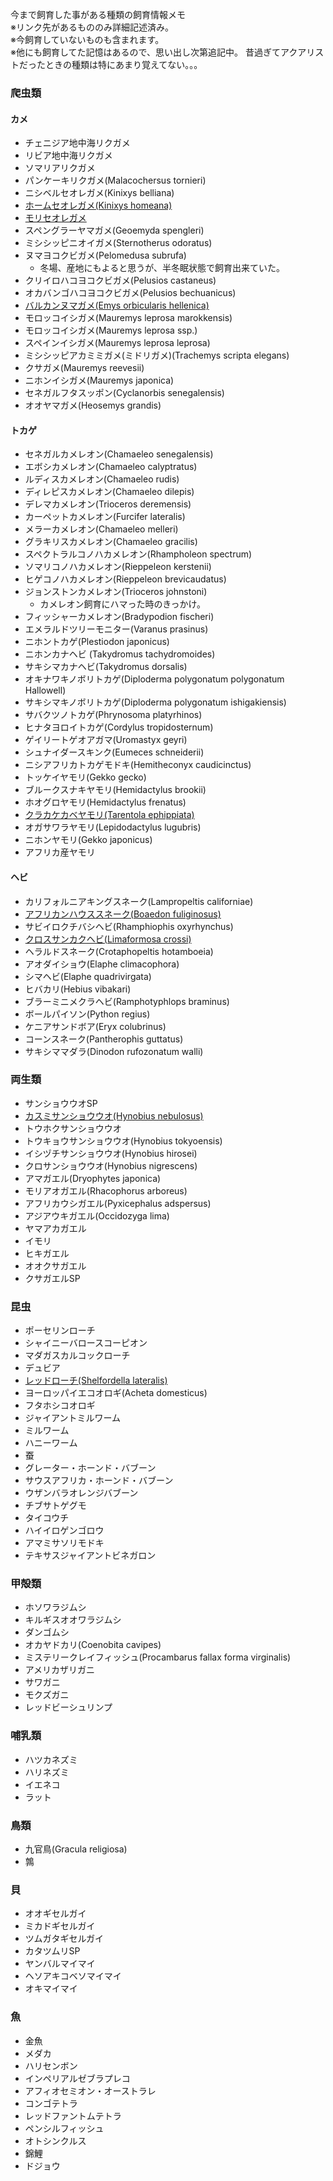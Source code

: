 ---
---

今まで飼育した事がある種類の飼育情報メモ  
※リンク先があるもののみ詳細記述済み。  
※今飼育していないものも含まれます。  
※他にも飼育してた記憶はあるので、思い出し次第追記中。  昔過ぎてアクアリストだったときの種類は特にあまり覚えてない。。。

### 爬虫類

#### カメ

* チェニジア地中海リクガメ
* リビア地中海リクガメ
* ソマリアリクガメ
* パンケーキリクガメ(Malacochersus tornieri)
* ニシベルセオレガメ(Kinixys belliana)
* [ホームセオレガメ(Kinixys homeana)](creatures/kinixys-homeana)
* [モリセオレガメ](creatures/kinixys-erosa)
* スペングラーヤマガメ(Geoemyda spengleri)
* ミシシッピニオイガメ(Sternotherus odoratus)
* ヌマヨコクビガメ(Pelomedusa subrufa)
    - 冬場、産地にもよると思うが、半冬眠状態で飼育出来ていた。
* クリイロハコヨコクビガメ(Pelusios castaneus)
* オカバンゴハコヨコクビガメ(Pelusios bechuanicus)
* [バルカンヌマガメ(Emys orbicularis hellenica)](creatures/emys-orbicularis-hellenica)
* モロッコイシガメ(Mauremys leprosa marokkensis)
* モロッコイシガメ(Mauremys leprosa ssp.)
* スペインイシガメ(Mauremys leprosa leprosa)
* ミシシッピアカミミガメ(ミドリガメ)(Trachemys scripta elegans)
* クサガメ(Mauremys reevesii)
* ニホンイシガメ(Mauremys japonica)
* セネガルフタスッポン(Cyclanorbis senegalensis)
* オオヤマガメ(Heosemys grandis)

#### トカゲ

* セネガルカメレオン(Chamaeleo senegalensis)
* エボシカメレオン(Chamaeleo calyptratus)
* ルディスカメレオン(Chamaeleo rudis)
* ディレピスカメレオン(Chamaeleo dilepis)
* デレマカメレオン(Trioceros deremensis)
* カーペットカメレオン(Furcifer lateralis)
* メラーカメレオン(Chamaeleo melleri)
* グラキリスカメレオン(Chamaeleo gracilis)
* スペクトラルコノハカメレオン(Rhampholeon spectrum)
* ソマリコノハカメレオン(Rieppeleon kerstenii)
* ヒゲコノハカメレオン(Rieppeleon brevicaudatus)
* ジョンストンカメレオン(Trioceros johnstoni)
    - カメレオン飼育にハマった時のきっかけ。
* フィッシャーカメレオン(Bradypodion fischeri)
* エメラルドツリーモニター(Varanus prasinus)
* ニホントカゲ(Plestiodon japonicus)
* ニホンカナヘビ (Takydromus tachydromoides)
* サキシマカナヘビ(Takydromus dorsalis)
* オキナワキノボリトカゲ(Diploderma polygonatum polygonatum Hallowell)
* サキシマキノボリトカゲ(Diploderma polygonatum ishigakiensis)
* サバクツノトカゲ(Phrynosoma platyrhinos)
* ヒナタヨロイトカゲ(Cordylus tropidosternum)
* ゲイリートゲオアガマ(Uromastyx geyri)
* シュナイダースキンク(Eumeces schneiderii)
* ニシアフリカトカゲモドキ(Hemitheconyx caudicinctus)
* トッケイヤモリ(Gekko gecko)
* ブルークスナキヤモリ(Hemidactylus brookii)
* ホオグロヤモリ(Hemidactylus frenatus)
* [クラカケカベヤモリ(Tarentola ephippiata)](creatures/tarentola-ephippiata)
* オガサワラヤモリ(Lepidodactylus lugubris)
* ニホンヤモリ(Gekko japonicus)
* アフリカ産ヤモリ

#### ヘビ

* カリフォルニアキングスネーク(Lampropeltis californiae)
* [アフリカンハウススネーク(Boaedon fuliginosus)](creatures/boaedon-fuliginosus)
* サビイロクチバシヘビ(Rhamphiophis oxyrhynchus)
* [クロスサンカクヘビ(Limaformosa crossi)](creatures/limaformosa-crossi)
* ヘラルドスネーク(Crotaphopeltis hotamboeia)
* アオダイショウ(Elaphe climacophora)
* シマヘビ(Elaphe quadrivirgata)
* ヒバカリ(Hebius vibakari)
* ブラーミニメクラヘビ(Ramphotyphlops braminus)
* ボールパイソン(Python regius)
* ケニアサンドボア(Eryx colubrinus)
* コーンスネーク(Pantherophis guttatus)
* サキシママダラ(Dinodon rufozonatum walli)

### 両生類

* サンショウウオSP
* [カスミサンショウウオ(Hynobius nebulosus)](creatures/hynobius-nebulosus)
* トウホクサンショウウオ
* トウキョウサンショウウオ(Hynobius tokyoensis)
* イシヅチサンショウウオ(Hynobius hirosei)
* クロサンショウウオ(Hynobius nigrescens)
* アマガエル(Dryophytes japonica)
* モリアオガエル(Rhacophorus arboreus)
* アフリカウシガエル(Pyxicephalus adspersus)
* アジアウキガエル(Occidozyga lima)
* ヤマアカガエル
* イモリ
* ヒキガエル
* オオクサガエル
* クサガエルSP

### 昆虫

* ポーセリンローチ
* シャイニーバロースコーピオン
* マダガスカルコックローチ
* デュビア
* [レッドローチ(Shelfordella lateralis)](creatures/shelfordella-lateralis.md)
* ヨーロッパイエコオロギ(Acheta domesticus)
* フタホシコオロギ
* ジャイアントミルワーム
* ミルワーム
* ハニーワーム
* 蚕
* グレーター・ホーンド・バブーン
* サウスアフリカ・ホーンド・バブーン
* ウザンバラオレンジバブーン
* チブサトゲグモ
* タイコウチ
* ハイイロゲンゴロウ
* アマミサソリモドキ
* テキサスジャイアントビネガロン

### 甲殻類

* ホソワラジムシ
* キルギスオオワラジムシ
* ダンゴムシ
* オカヤドカリ(Coenobita cavipes)
* ミステリークレイフィッシュ(Procambarus fallax forma virginalis)
* アメリカザリガニ
* サワガニ
* モクズガニ
* レッドビーシュリンプ

### 哺乳類

* ハツカネズミ
* ハリネズミ
* イエネコ
* ラット

### 鳥類

* 九官鳥(Gracula religiosa)
* 鶉

### 貝

* オオギセルガイ
* ミカドギセルガイ
* ツムガタギセルガイ
* カタツムリSP
* ヤンバルマイマイ
* ヘソアキコベソマイマイ
* オキマイマイ

### 魚

* 金魚
* メダカ
* ハリセンボン
* インペリアルゼブラプレコ
* アフィオセミオン・オーストラレ
* コンゴテトラ
* レッドファントムテトラ
* ペンシルフィッシュ
* オトシンクルス
* 錦鯉
* ドジョウ
